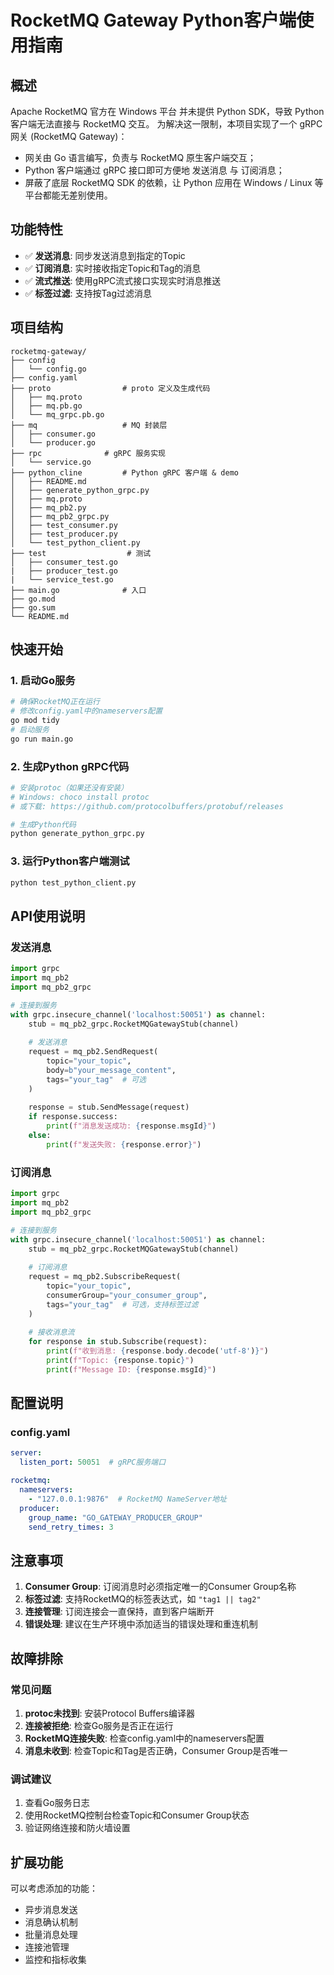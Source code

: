 # RocketMQ Gateway Python客户端使用指南

## 概述
Apache RocketMQ 官方在 Windows 平台 并未提供 Python SDK，导致 Python 客户端无法直接与 RocketMQ 交互。
为解决这一限制，本项目实现了一个 gRPC 网关 (RocketMQ Gateway)：
- 网关由 Go 语言编写，负责与 RocketMQ 原生客户端交互；
- Python 客户端通过 gRPC 接口即可方便地 发送消息 与 订阅消息；
- 屏蔽了底层 RocketMQ SDK 的依赖，让 Python 应用在 Windows / Linux 等平台都能无差别使用。

## 功能特性

- ✅ **发送消息**: 同步发送消息到指定的Topic
- ✅ **订阅消息**: 实时接收指定Topic和Tag的消息
- ✅ **流式推送**: 使用gRPC流式接口实现实时消息推送
- ✅ **标签过滤**: 支持按Tag过滤消息

## 项目结构

```
rocketmq-gateway/
├── config
│   └── config.go
├── config.yaml
├── proto                # proto 定义及生成代码
│   ├── mq.proto
│   ├── mq.pb.go
│   └── mq_grpc.pb.go
├── mq                   # MQ 封装层
│   ├── consumer.go
│   └── producer.go
├── rpc              # gRPC 服务实现
│   └── service.go
├── python_cline         # Python gRPC 客户端 & demo
│   ├── README.md
│   ├── generate_python_grpc.py
│   ├── mq.proto
│   ├── mq_pb2.py
│   ├── mq_pb2_grpc.py
│   ├── test_consumer.py
│   ├── test_producer.py
│   └── test_python_client.py
├── test                  # 测试
│   ├── consumer_test.go
|   ├── producer_test.go
|   └── service_test.go
├── main.go              # 入口
├── go.mod
├── go.sum
└── README.md
```

## 快速开始

### 1. 启动Go服务

```bash
# 确保RocketMQ正在运行
# 修改config.yaml中的nameservers配置
go mod tidy
# 启动服务
go run main.go
```

### 2. 生成Python gRPC代码

```bash
# 安装protoc（如果还没有安装）
# Windows: choco install protoc
# 或下载: https://github.com/protocolbuffers/protobuf/releases

# 生成Python代码
python generate_python_grpc.py
```

### 3. 运行Python客户端测试

```bash
python test_python_client.py
```

## API使用说明

### 发送消息

```python
import grpc
import mq_pb2
import mq_pb2_grpc

# 连接到服务
with grpc.insecure_channel('localhost:50051') as channel:
    stub = mq_pb2_grpc.RocketMQGatewayStub(channel)
    
    # 发送消息
    request = mq_pb2.SendRequest(
        topic="your_topic",
        body=b"your_message_content",
        tags="your_tag"  # 可选
    )
    
    response = stub.SendMessage(request)
    if response.success:
        print(f"消息发送成功: {response.msgId}")
    else:
        print(f"发送失败: {response.error}")
```

### 订阅消息

```python
import grpc
import mq_pb2
import mq_pb2_grpc

# 连接到服务
with grpc.insecure_channel('localhost:50051') as channel:
    stub = mq_pb2_grpc.RocketMQGatewayStub(channel)
    
    # 订阅消息
    request = mq_pb2.SubscribeRequest(
        topic="your_topic",
        consumerGroup="your_consumer_group",
        tags="your_tag"  # 可选，支持标签过滤
    )
    
    # 接收消息流
    for response in stub.Subscribe(request):
        print(f"收到消息: {response.body.decode('utf-8')}")
        print(f"Topic: {response.topic}")
        print(f"Message ID: {response.msgId}")
```

## 配置说明

### config.yaml

```yaml
server:
  listen_port: 50051  # gRPC服务端口

rocketmq:
  nameservers:
    - "127.0.0.1:9876"  # RocketMQ NameServer地址
  producer:
    group_name: "GO_GATEWAY_PRODUCER_GROUP"
    send_retry_times: 3
```

## 注意事项

1. **Consumer Group**: 订阅消息时必须指定唯一的Consumer Group名称
2. **标签过滤**: 支持RocketMQ的标签表达式，如 `"tag1 || tag2"`
3. **连接管理**: 订阅连接会一直保持，直到客户端断开
4. **错误处理**: 建议在生产环境中添加适当的错误处理和重连机制

## 故障排除

### 常见问题

1. **protoc未找到**: 安装Protocol Buffers编译器
2. **连接被拒绝**: 检查Go服务是否正在运行
3. **RocketMQ连接失败**: 检查config.yaml中的nameservers配置
4. **消息未收到**: 检查Topic和Tag是否正确，Consumer Group是否唯一

### 调试建议

1. 查看Go服务日志
2. 使用RocketMQ控制台检查Topic和Consumer Group状态
3. 验证网络连接和防火墙设置

## 扩展功能

可以考虑添加的功能：
- 异步消息发送
- 消息确认机制
- 批量消息处理
- 连接池管理
- 监控和指标收集
